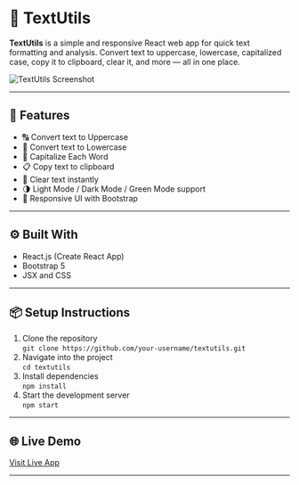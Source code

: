 # 📝 TextUtils

**TextUtils** is a simple and responsive React web app for quick text formatting and analysis. Convert text to uppercase, lowercase, capitalized case, copy it to clipboard, clear it, and more — all in one place.

![TextUtils Screenshot](./public/Textutils_look.png)
 
---

## 🚀 Features

- 🔠 Convert text to Uppercase
- 🔡 Convert text to Lowercase
- 🧠 Capitalize Each Word
- 📋 Copy text to clipboard
- 🧹 Clear text instantly
- 🌗 Light Mode / Dark Mode / Green Mode support
- 📱 Responsive UI with Bootstrap

---

## ⚙️ Built With

- React.js (Create React App)
- Bootstrap 5
- JSX and CSS

---

## 📦 Setup Instructions

1. Clone the repository  
   `git clone https://github.com/your-username/textutils.git`
2. Navigate into the project  
   `cd textutils`
3. Install dependencies  
   `npm install`
4. Start the development server  
   `npm start`

---

## 🌐 Live Demo

[Visit Live App](https://textutils-navy-ten.vercel.app/)

---
